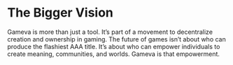 # The Bigger Vision

Gameva is more than just a tool. It’s part of a movement to decentralize creation and ownership in gaming. The future of games isn’t about who can produce the flashiest AAA title. It’s about who can empower individuals to create meaning, communities, and worlds. Gameva is that empowerment.

